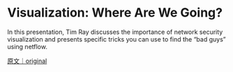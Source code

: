 
# Visualization: Where Are We Going?

In this presentation, Tim Ray discusses the importance of network security visualization and presents specific tricks you can use to find the “bad guys” using netflow.

[原文｜original](https://insights.sei.cmu.edu/library/visualization-where-are-we-going/)
        